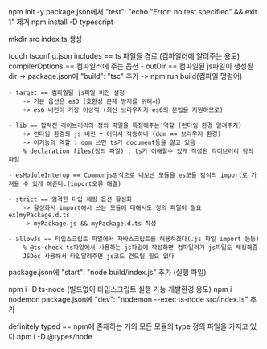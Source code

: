 npm init -y
package.json에서 "test": "echo \"Error: no test specified\" && exit 1" 제거
npm install -D typescript

mkdir src
index.ts 생성

touch tsconfig.json
includes == ts 파일들 경로 (컴파일러에 알려주는 용도)
compilerOptions == 컴파일러에 주는 옵션
    - outDir == 컴파일된 js파일이 생성될 dir
        -> package.json에 "build": "tsc" 추가 
        -> npm run build(컴파일 명렁어)
    
    - target == 컴파일될 js파일 버전 설정
        -> 기본 옵션은 es3 (호환성 문제 방지를 위해서)
        -> es6 버전이 가장 이상적 (최신 브라우저가 es6의 문법을 지원하므로)
    
    - lib == 합쳐진 라이브러리의 정의 파일을 특정해주는 역할 (런타임 환경 알려주기)
        -> 런타임 환경의 js 버전 + 어디서 작동하나 (dom == 브라우저 환경)
        -> 이기능의 역할 : dom 쓰면 ts가 document등을 알고 있음
        % declaration files(정의 파일) : ts가 이해할수 있게 작성된 라이브러리 정의 파일 
    
    - esModuleInterop == Commonjs방식으로 내보낸 모듈을 es모듈 방식의 import로 가져올 수 있게 해준다.(import오류 해결)

    - strict == 엄격한 타입 체킹 옵션 활성화 
        -> 활성화시 import해서 쓰는 모듈에 대해서도 정의 파일이 필요 ex)myPackage.d.ts
        -> myPackage.js && myPackage.d.ts 작성

    - allowJs == 타입스크립트 파일에서 자바스크립트를 허용하겠다(.js 파일 import 등등)
        % @ts-check ts파일에서 사용하는 js파일에 작성하면 컴파일러가 js파일도 체킹해줌
        JSDoc 사용해서 타입알려주면 js코드 건드릴 필요 없다

package.json에 "start": "node build/index.js" 추가 (실행 파일)

npm i -D ts-node (빌드없이 타입스크립트 실행 가능 개발환경 용도)
npm i nodemon
package.json에 "dev": "nodemon --exec ts-node src/index.ts" 추가

definitely typed == npm에 존재하는 거의 모든 모듈의 type 정의 파일을 가지고 있다
npm i -D @types/node